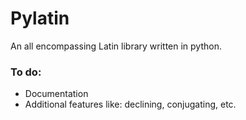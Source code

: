 # Pylatin
An all encompassing Latin library written in python.
### To do:
* Documentation
* Additional features like: declining, conjugating, etc.
